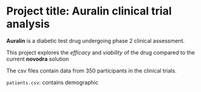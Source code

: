 # Project title: Auralin clinical trial analysis

__Auralin__ is a diabetic test drug undergoing phase 2 clinical assessment. 

This project explores the _efficacy_ and *viability* of the drug compared to the current **novodra** solution

The csv files contain data from 350 participants in the clinical trials.

`patients.csv`: contains demographic
